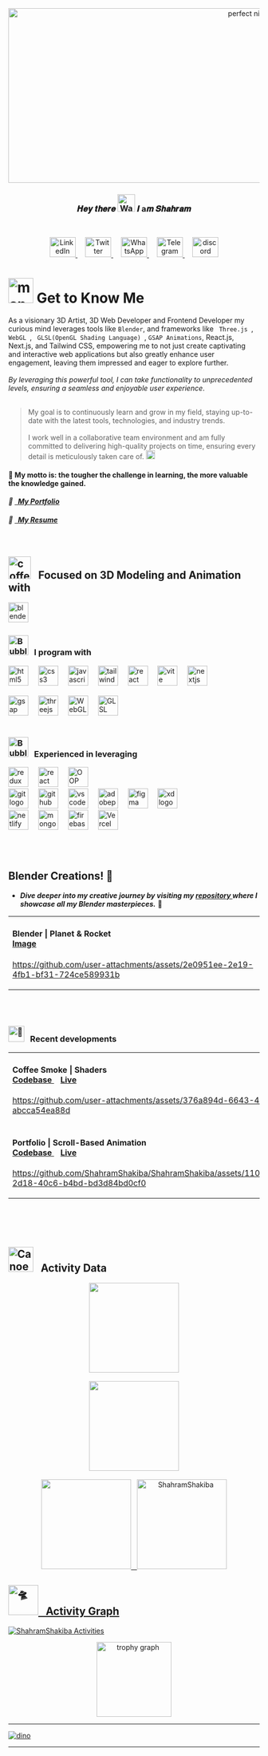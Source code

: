 <meta charset="UTF-8">
<meta name="viewport" content="width=device-width, initial-scale=1.0">
<meta name="description" content="Shahram Shakiba's GitHub profile. Web Developer skilled in Three.js, WebGL, GLSL, GSAP, React.js, Next.js, Tailwind CSS, JavaScript, HTML, CSS and Blender.">
<meta name="author" content="Shahram Shakiba">
<meta name="keywords" content="Shahram Shakiba, Web Developer, Three.js, WebGL, GLSL, GSAP, React, Next, Tailwindcss, JavaScript, CSS, HTML, Blender, 3D, Shader">

<meta http-equiv='cache-control' content='no-cache'> 
<meta http-equiv='expires' content='0'> 
<meta http-equiv='pragma' content='no-cache'>

<meta property="og:title" content="Shahram Shakiba's GitHub Profile">
<meta property="og:description" content=" Web Developer skilled in Three.js, WebGL, GLSL, GSAP, React.js, Next.js, Tailwind CSS, JavaScript, HTML, CSS and Blender.">
<meta property="og:image" content="https://github.com/user-attachments/assets/f66bb321-601e-4483-a70e-e941c7c42581">
<meta property="og:url" content="https://github.com/ShahramShakiba">
<meta property="og:type" content="website">

<!--============================== WELCOME IMAGE ==============================-->
<div align='left'>
<div id="header" align="center" >
  <img src="https://github.com/ShahramShakiba/ShahramShakiba/assets/110089830/1c4094fa-5656-45d3-9aca-2b1101401ae6" width='950' height="350"  alt="perfect night"  />
</div>
<div align='center'> 
  <h3>
   𝑯𝒆𝒚 𝒕𝒉𝒆𝒓𝒆 <img src="https://raw.githubusercontent.com/Tarikul-Islam-Anik/Animated-Fluent-Emojis/master/Emojis/Hand%20gestures/Waving%20Hand%20Medium%20Skin%20Tone.png" alt="Waving Hand Medium Skin Tone" width="35" height="35" />
 𝑰 a𝒎 𝑺𝒉𝒂𝒉𝒓𝒂𝒎
  </h3>
</div> 
<br>

<!--=================================== SOCIAL MEDIA ====================================-->
<p align="center">
  <a href="https://www.linkedin.com/in/shahramshakiba/" target="_blank">
    <img src="https://raw.githubusercontent.com/maurodesouza/profile-readme-generator/master/src/assets/icons/social/linkedin/default.svg" width="52" height="40" alt="LinkedIn logo" />
  </a> &nbsp;  &nbsp;

   <a href="https://twitter.com/ShahramShakibaa" target="_blank">
    <img src="https://raw.githubusercontent.com/maurodesouza/profile-readme-generator/master/src/assets/icons/social/twitter/default.svg" width="52" height="40" alt="Twitter logo" />
  </a> &nbsp; &nbsp;
  
  <a href="https://wa.me/message/LM2IMM3ABZ7ZM1" target="_blank">
    <img src="https://raw.githubusercontent.com/maurodesouza/profile-readme-generator/master/src/assets/icons/social/whatsapp/default.svg" width="52" height="40" alt="WhatsApp logo" />
  </a> &nbsp; &nbsp;
  
  <a href="https://t.me/ShahramShakibaa" target="_blank">
    <img src="https://raw.githubusercontent.com/maurodesouza/profile-readme-generator/master/src/assets/icons/social/telegram/default.svg" width="52" height="40" alt="Telegram logo" />
  </a> &nbsp; &nbsp;

  <a href="https://discordapp.com/shahram.shakiba/1250726034458808382" target="_blank">
    <img src="https://raw.githubusercontent.com/maurodesouza/profile-readme-generator/master/src/assets/icons/social/discord/default.svg" width="52" height="40" alt="discord logo"  />
  </a>
</p>

<!--=================================== ABOUT ME ====================================-->
<h1> <img src="https://github.com/ShahramShakiba/ShahramShakiba/assets/110089830/51f89720-05d3-4dac-b223-b6b81099a25f" alt="man with laptop" width="50" height="50" /> Get to Know Me </h1> 

As a visionary 3D Artist, 3D Web Developer and Frontend Developer my curious mind leverages tools like ` Blender `, and frameworks like `  Three.js  `, `  WebGL  `, `  GLSL(OpenGL Shading Language)  `, ` GSAP Animations `, React.js, Next.js, and Tailwind CSS, empowering me to not just create captivating and interactive web applications but also greatly enhance user engagement, leaving them impressed and eager to explore further. <br/><br/> _By leveraging this powerful tool, I can take functionality to unprecedented levels, ensuring a seamless and enjoyable user experience_.
 <br/><br/>

> My goal is to continuously learn and grow in my field, staying up-to-date with the latest tools, technologies, and industry trends. <br/><br/>
> I work well in a collaborative team environment and am fully committed to delivering high-quality projects on time, ensuring every detail is meticulously taken care of. <img src="https://github.com/ShahramShakiba/ShahramShakiba/assets/110089830/98f56d40-5e1f-43f3-83a5-3327edebe101" height="18" alt="hand shacking"  />

<h4>🧩 My motto is: the tougher the challenge in learning, the more valuable the knowledge gained.</h4> 

<!--=================================== My Resume ====================================-->
_<h4> 🧷 <a href="https://shahram-shakiba.vercel.app/" target="_blank"> &nbsp; My Portfolio  </a> </h4>_ 
_<h4> 🧷 <a href="https://github.com/user-attachments/files/16688401/Shahram_Shakiba_Resume.pdf" target="_blank"> &nbsp; My Resume </a> </h4>_ <br/>

<!--=================================== MY SKILLS ===================================-->
<h2> <img src="https://github.com/ShahramShakiba/ShahramShakiba/assets/110089830/8726e87d-d46b-498f-85e7-9f3fc9b86d72" height="45" alt="coffee" /> &nbsp; Focused on 3D Modeling and Animation with  </h2>
<img src="https://skillicons.dev/icons?i=blender" height="40" alt="blender logo"  /> &nbsp;


  
<h3> <img src="https://raw.githubusercontent.com/Tarikul-Islam-Anik/Animated-Fluent-Emojis/master/Emojis/Symbols/Bubbles.png" alt="Bubbles" width="40" height="40" />  &nbsp; I program with  </h3> 

<img src="https://skillicons.dev/icons?i=html" height="40" alt="html5 logo"  />
  <img width="12" />
  <img src="https://skillicons.dev/icons?i=css" height="40" alt="css3 logo"  />
  <img width="12" />
  <img src="https://skillicons.dev/icons?i=js" height="40" alt="javascript logo"  />
  <img width="12" />
  <img src="https://skillicons.dev/icons?i=tailwind" height="40" alt="tailwindcss logo"  />
  <img width="12" />
  <img src="https://skillicons.dev/icons?i=react" height="40" alt="react logo"  />
  <img width="12" />
  <img src="https://skillicons.dev/icons?i=vite" height="40" alt="vite logo"  />
  <img width="12" />
  <img src="https://skillicons.dev/icons?i=nextjs" height="40" alt="nextjs logo"  />
  <img width="8" />
  <br/><br/>
  <img src="https://github.com/ShahramShakiba/GSAP-Crash-Course/assets/110089830/951ee96c-0849-4c2a-bcd1-4f108fe53d5a" height="40" alt="gsap logo"  />
  <img width="12" />
  <img src="https://skillicons.dev/icons?i=threejs" height="40" alt="threejs logo"  />
  <img width="12" />
  <img src="https://github.com/user-attachments/assets/0b984ea1-5915-43d6-b885-f4871eacea35" height="40" alt="WebGL logo"  />
  <img width="12" />
  <img src="https://github.com/user-attachments/assets/bc3bcd8b-534c-4333-97ff-13c568f1b3ce" height="40" alt="GLSL logo"  />

<br/>

<br/>

<h3> <img src="https://raw.githubusercontent.com/Tarikul-Islam-Anik/Animated-Fluent-Emojis/master/Emojis/Symbols/Bubbles.png" alt="Bubbles" width="40" height="40" /> &nbsp; Experienced in leveraging  </h3>
  <img src="https://skillicons.dev/icons?i=redux" height="40" alt="redux logo"  />
  <img width="12" />
  <img src="https://github.com/ShahramShakiba/ShahramShakiba/assets/110089830/1921f9b9-413f-4e62-b1ce-b49c99cb6639" height="40" alt="react router logo"  />
  <img width="12" />
  <img src="https://github.com/ShahramShakiba/ShahramShakiba/assets/110089830/0f6fe9f4-6af8-40e0-8c76-e04e13441269" height="40" alt="OOP logo"  />
  <img width="14" />

  <br/>


  <img src="https://skillicons.dev/icons?i=git" height="40" alt="git logo"  />
  <img width="12" />
  <img src="https://skillicons.dev/icons?i=github" height="40" alt="github logo"  />
  <img width="12" />
  <img src="https://skillicons.dev/icons?i=vscode" height="40" alt="vscode logo"  />
  <img width="12" />
  <img src="https://skillicons.dev/icons?i=ps" height="40" alt="adobephotoshop logo"  />
  <img width="12" />
  <img src="https://skillicons.dev/icons?i=figma" height="40" alt="figma logo"  />
  <img width="12" />
  <img src="https://skillicons.dev/icons?i=xd" height="40" alt="xd logo"  />
  <img width="12" />
  <br/>
  <img src="https://cdn.simpleicons.org/netlify/00C7B7" height="40" alt="netlify logo"  />
  <img width="12" />
  <img src="https://skillicons.dev/icons?i=mongodb" height="40" alt="mongodb logo"  />
  <img width="12" />
  <img src="https://skillicons.dev/icons?i=firebase" height="40" alt="firebase logo"  />
  <img width="12" />
  <img src="https://img.shields.io/badge/vercel-%23000000.svg?style=flat&logo=vercel&logoColor=white" height="40" alt="Vercel logo"  />
  <img width="12" />

<br/><br/>


## Blender Creations! 🎨
- ***Dive deeper into my creative journey by visiting my <a href="https://github.com/ShahramShakiba/Blender-Collection" target="_blank"> repository </a> where I showcase all my Blender masterpieces.*** 🌟

<table>
  <tr>
    <!--======= Blender-Planet and Rocket -->  
  <td style="vertical-align: top; width: 50%;">
      <h4> 
        Blender | Planet & Rocket <br/>
         <a href="https://github.com/user-attachments/assets/a741f73a-a259-401e-99af-d4f4988861ca" target="_blank">
          Image
        </a>
      </h4>

https://github.com/user-attachments/assets/2e0951ee-2e19-4fb1-bf31-724ce589931b

  </td>
  </tr>  
</table>

<br/><br/>

<!--=================================== Projects ====================================-->
<h3> <picture>
  <source srcset="https://fonts.gstatic.com/s/e/notoemoji/latest/1f52e/512.webp" type="image/webp">
  <img src="https://fonts.gstatic.com/s/e/notoemoji/latest/1f52e/512.gif" alt="🔮" width="32" height="32">
</picture> &nbsp;
Recent developments </h3>
<table>
  <tr>
     <!--======= Coffee Smoke -->
  <td style="vertical-align: top; width: 50%;">
      <h4> 
        Coffee Smoke | Shaders <br/>
        <a href="https://github.com/ShahramShakiba/Coffee-Smoke-p21" target="_blank">
          Codebase
        </a> &nbsp;&nbsp;
        <a href="https://coffee-smoke-shahram.netlify.app/" target="_blank">
          Live
        </a> 
      </h4>

https://github.com/user-attachments/assets/376a894d-6643-4db0-bd83-abcca54ea88d

   </td>
  <!--======= Raging Sea -->
  <td style="vertical-align: top; width: 50%;">
      <h4> 
        Raging Sea | Shaders & Particles <br/>
        <a href="https://github.com/ShahramShakiba/Raging-Sea-p18" target="_blank">
          Codebase
        </a> &nbsp;&nbsp;
        <a href="https://raging-sea-shahram.netlify.app/" target="_blank">
          Live
        </a> 
      </h4>

https://github.com/user-attachments/assets/f0911e3a-3844-41c5-8a38-8bee83f71c20
  </td>
  <!--======= WebGL Fox -->
  <td style="vertical-align: top; width: 50%;">
      <h4> 
        WebGLFox | Object-Oriented Programming <br/>
        <a href="https://github.com/ShahramShakiba/WebGLFox-p15" target="_blank">
          Codebase
        </a> &nbsp;&nbsp;
        <a href="https://webgl-fox-shahram.netlify.app/" target="_blank">
          Live
        </a> 
      </h4>
    
  https://github.com/ShahramShakiba/ShahramShakiba/assets/110089830/85eb6915-52ae-4d28-8d25-14e1f03486d1
  </td>
</tr>

<tr>
     <!--======= Portfolio -->
  <td style="vertical-align: top; width: 50%;">
      <h4> 
        Portfolio | Scroll-Based Animation <br/>
        <a href="https://github.com/ShahramShakiba/ScrollBased-Animation-p08" target="_blank">
          Codebase
        </a> &nbsp;&nbsp;
        <a href="https://shahram-shakiba.vercel.app/" target="_blank">
          Live
        </a> 
      </h4>

https://github.com/ShahramShakiba/ShahramShakiba/assets/110089830/6ff82b20-2d18-40c6-b4bd-bd3d84bd0cf0
   </td>
 <!--======= Haunted House -->
  <td style="vertical-align: top; width: 50%;">
      <h4> Haunted House | Primitive Objects <br/>
        <a href="https://github.com/ShahramShakiba/HauntedHouse-p05" target="_blank">
          Codebase
        </a> &nbsp;&nbsp;
        <a href="https://haunted-house-shahram.vercel.app/" target="_blank">
          Live
        </a> 
      </h4>

https://github.com/ShahramShakiba/ShahramShakiba/assets/110089830/b3581476-a73f-460e-9609-0da8b24e1a84
   </td>
      
<!--======= 
  <td style="vertical-align: top; width: 50%;">
      <h4> 
         <br/>
        <a href="" target="_blank">
          Codebase
        </a> &nbsp;&nbsp;
        <a href="" target="_blank">
          Live
        </a> 
      </h4>

  </td>  -->
  </tr>
</table>


<!--=================================== My Hobbies ====================================-->
<!-- <h3> <img src="https://raw.githubusercontent.com/Tarikul-Islam-Anik/Animated-Fluent-Emojis/master/Emojis/Objects/Spiral%20Calendar.png" alt="Spiral Calendar" width="35"  /> &nbsp; Hobbies & Spare Time : </h3>
<img src="https://github.com/ShahramShakiba/ShahramShakiba/assets/110089830/04d2cbeb-8e59-4ffe-8130-c5fb6a22aa8c" alt="GYM" width="45" height="45" /> &nbsp;  
<img src="https://github.com/ShahramShakiba/ShahramShakiba/assets/110089830/932d3eb9-506a-4ef8-bd05-22ed822d1d7d" alt="Camping" width="45" height="45" /> &nbsp; <img src="https://github.com/ShahramShakiba/ShahramShakiba/assets/110089830/4e2e25d7-fe5c-4c89-a0cd-7c666af89932" alt="Reading Books" width="45" /> &nbsp; <img src="https://raw.githubusercontent.com/Tarikul-Islam-Anik/Animated-Fluent-Emojis/master/Emojis/Objects/Musical%20Notes.png" alt="Music" width="40" height="40" /> <img src="https://github.com/ShahramShakiba/ShahramShakiba/assets/110089830/2b633c28-9b84-438f-9b70-5c4c01abff43" alt="Running" width="45" height="45" /> <img src="https://github.com/ShahramShakiba/ShahramShakiba/assets/110089830/8b202f8d-c36e-466c-ade6-85d42cce6ff7" alt="Swimming" width="45" height="45" /> <img src="https://github.com/ShahramShakiba/ShahramShakiba/assets/110089830/d061c844-fd22-4353-81c4-74ce183b11a2" alt="Cycling" width="45" height="45" /> <img src="https://github.com/ShahramShakiba/ShahramShakiba/assets/110089830/07be43eb-6346-4e81-ae38-80f6ba551e21" alt="Play Games" width="45" height="45" />  <img src="https://github.com/ShahramShakiba/ShahramShakiba/assets/110089830/84956992-e381-4a4d-9ad4-feb37ded6281" alt="Watching Movies" width="50" /> -->


<br/><br/><br/>

<!--=================================== MY STATS ===================================-->
<h2> 
  <img src="https://raw.githubusercontent.com/Tarikul-Islam-Anik/Animated-Fluent-Emojis/master/Emojis/Travel%20and%20places/Canoe.png" alt="Canoe" width="50" height="50" />  &nbsp; Activity Data  </h2>
<div align="center">
<a href="https://github.com/ShahramShakiba">
<img src="http://github-profile-summary-cards.vercel.app/api/cards/profile-details?username=ShahramShakiba&theme=onedark" height="180em" /> <br/><br/>
<img src="https://github-readme-streak-stats.herokuapp.com?user=ShahramShakiba&theme=one-dark-pro&fire=EB197C&border=EBDD83&ring=EBB250" height="180em" /> <br/><br/>
<img src="http://github-profile-summary-cards.vercel.app/api/cards/stats?username=ShahramShakiba&theme=onedark" height="180em" />&nbsp;&nbsp;&nbsp;<img height="180em" src="https://github-readme-stats.vercel.app/api/top-langs/?username=ShahramShakiba&langs_count=8&theme=onedark" alt=ShahramShakiba /> 
</div>
  
<!--============================== Activity Graph ==============================--> 
<h2 align="left"> <img src="https://fonts.gstatic.com/s/e/notoemoji/latest/1f6f8/512.gif" alt="🛸" width="60" >
  &nbsp; Activity Graph 
</h2>
<img align="center" src="https://github-readme-activity-graph.vercel.app/graph?username=ShahramShakiba&radius=16&theme=react&area=true&order=5&hide_border=true&title_color=77d3ee" alt="ShahramShakiba Activities"/>

<br/>

<!--============================== MY Trophy ==============================-->

<div id="header" align="center" >
<p align="center"> 
  <img src="https://github-profile-trophy.vercel.app?username=ShahramShakiba&theme=dark_dimmed&column=-1&row=1&margin-w=8&margin-h=8&no-bg=true&no-frame=true&order=4" height="150" alt="trophy graph"  />
</p>
</div>


<!--============================== DINO ==============================--> 
<hr>

![dino](https://github.com/ShahramShakiba/ShahramShakiba/assets/110089830/efb3168b-6da5-4ee0-a8af-de8106046d9d) 


<hr>
<br/>

<!-- 
------badges-----
<div id="header" align="center" >
<p align="center"> <a href="https://github.com/ryo-ma/github-profile-trophy"><img src="https://github-profile-trophy.vercel.app/?username=ShahramShakiba&theme=onedark" alt="ShahramShakiba Trophies" /></a> </p>
</div>


GitHub Readme Generator :  https://profile-readme-generator.com/
GitHub Readme Generator :  https://www.genreadme.cloud/

###

<p align="left">
typescript
<img src="https://raw.githubusercontent.com/teamedwardforever/Readme-Generator/71f25dd8b98329b168142a6b782a107b75eab178/svg/Skills/Languages/typescript-original.svg" alt="Typescript" width="40" height="40"/>
<img src="https://raw.githubusercontent.com/teamedwardforever/Readme-Generator/71f25dd8b98329b168142a6b782a107b75eab178/svg/Skills/BackendService/firebase-icon.svg" alt="Firebase" width="40" height="40"/>
nextjs
<img src="https://raw.githubusercontent.com/teamedwardforever/Readme-Generator/71f25dd8b98329b168142a6b782a107b75eab178/svg/Skills/Static/nextjs-2.svg" alt="Nextjs" width="40" height="40"/>
npm
<img src="https://cdn.jsdelivr.net/gh/devicons/devicon/icons/npm/npm-original-wordmark.svg" height="40" alt="npm logo"  />

</p>

profile image :
  <img src="https://github.com/ShahramShakiba/ShahramShakiba/assets/110089830/ff8e31af-8501-4687-8580-17e8d4d7871f" width='450'/>

line :
![212284100-561aa473-3905-4a80-b561-0d28506553ee](https://github.com/ShahramShakiba/ShahramShakiba/assets/110089830/e219ce2f-ab73-4d13-85f2-e75b8ae0e216)

![212284115-f47cd8ff-2ffb-4b04-b5bf-4d1c14c0247f](https://github.com/ShahramShakiba/ShahramShakiba/assets/110089830/54c5f8cd-d8f2-4fb6-a726-0049527a6d37)

calender: 
<img src="https://github.com/ShahramShakiba/ShahramShakiba/assets/110089830/8f5d1caa-fb25-4b86-b0d5-ee030b9cab1d" width="28" height="28" alt="vscode logo"  /> 

fire:
<img src="https://github.com/ShahramShakiba/ShahramShakiba/assets/110089830/cac7d15f-b25e-42d6-9a0b-b189e55702be" height="40" alt="fire"  />

### My hobbies : 

<img src='https://camo.githubusercontent.com/b3aa0cb9c95a7593d72ef8e0a894f3ea11e665b6193e90281361a442dc5010e0/68747470733a2f2f656d6f6a69732e736c61636b6d6f6a69732e636f6d2f656d6f6a69732f696d616765732f313537373330353530352f373337332f68616e645f776176652e6769663f31353737333035353035' width="25"/>

### 😂 Random Dev Meme
<img src='https://randommeme-five.vercel.app/' style="height: 400px;"/>
</div>

stats:
![Top Langs](https://github-readme-stats.vercel.app/api/top-langs/?username=ShahramShakiba&layout=compact&theme=vision-friendly-dark)

metrics:
![GitHub metrics](https://metrics.lecoq.io/ShahramShakiba)  

line brake :
<img src="https://user-images.githubusercontent.com/73097560/115834477-dbab4500-a447-11eb-908a-139a6edaec5c.gif">

eyes:
<img src="https://github.com/tomchen/my-avatar/raw/master/tomchen.gif" alt="Tom Chen's animated GIF avatar" title="Tom Chen's animated GIF avatar" height="20px" width="20px">

calender: 
<img src="https://raw.githubusercontent.com/Tarikul-Islam-Anik/Telegram-Animated-Emojis/main/Objects/Tear%20Off%20Calendar.webp" alt="Tear Off Calendar" width="35"  />

statics:
 <img src="https://raw.githubusercontent.com/Tarikul-Islam-Anik/Telegram-Animated-Emojis/main/Objects/Bar%20Chart.webp" alt="Bar Chart" width="45" />
 [![GitHub Streak](https://github-readme-streak-stats.herokuapp.com?user=ShahramShakiba&theme=one-dark-pro&fire=EB197C&border=EBDD83&ring=EBB250)](https://git.io/streak-stats)

###  𝑽𝒊𝒔𝒊𝒕𝒐𝒓𝒔 &nbsp; <img src="https://raw.githubusercontent.com/Tarikul-Islam-Anik/Telegram-Animated-Emojis/main/People/Eyes.webp" alt="Eyes" width="20" /> 
<div align="center">
  <img src="https://github.com/tomchen/my-avatar/raw/master/tomchen.gif" alt="Tom Chen's animated GIF avatar" title="Tom Chen's animated GIF avatar" height="50px" width="50px"> &nbsp;&nbsp;&nbsp;
  <img src="https://profile-counter.glitch.me/ShahramShakiba/count.svg?"  />

  


<img src="https://raw.githubusercontent.com/BEPb/BEPb/5c63fa170d1cbbb0b1974f05a3dbe6aca3f5b7f3/assets/Bottom_up.svg" width="100%" />
<h1 align="center">Hi 👋, I'm Shahram</h1>
<p align="left"> <img src="https://komarev.com/ghpvc/?username=ShahramShakiba&label=Profile%20views&color=0e75b6&style=flat" alt="ShahramShakiba" /> </p>

<p align="left"> <a href="https://github.com/ryo-ma/github-profile-trophy"><img src="https://github-profile-trophy.vercel.app/?username=ShahramShakiba&theme=onedark" alt="ShahramShakiba" /></a> </p>


++++++++++++++
- 👨‍💻 All of my projects are available at **https://github.com/ShahramShakiba**

<div> <a href="https://github.com/ShahramShakiba" target="_blank"><img src="https://img.shields.io/badge/GitHub-100000?style=for-the-badge&logo=github&logoColor=white" target="_blank"></a>
</div><h3 align="left">Languages and Tools:</h3>
<p align="left">
<img src="https://raw.githubusercontent.com/teamedwardforever/Readme-Generator/71f25dd8b98329b168142a6b782a107b75eab178/svg/Skills/Frontend/html5-original-wordmark.svg" alt="HTML" width="40" height="40"/>
<img src="https://raw.githubusercontent.com/teamedwardforever/Readme-Generator/71f25dd8b98329b168142a6b782a107b75eab178/svg/Skills/Frontend/css3-original-wordmark.svg" alt="Css" width="40" height="40"/>
<img src="https://raw.githubusercontent.com/teamedwardforever/Readme-Generator/71f25dd8b98329b168142a6b782a107b75eab178/svg/Skills/Frontend/tailwindcss-icon.svg" alt="Tailwindcss" width="40" height="40"/>
<img src="https://raw.githubusercontent.com/teamedwardforever/Readme-Generator/71f25dd8b98329b168142a6b782a107b75eab178/svg/Skills/Frontend/redux-original.svg" alt="Redux" width="40" height="40"/>
<img src="https://raw.githubusercontent.com/teamedwardforever/Readme-Generator/71f25dd8b98329b168142a6b782a107b75eab178/svg/Skills/Frontend/react-original-wordmark.svg" alt="React" width="40" height="40"/>
<img src="https://raw.githubusercontent.com/teamedwardforever/Readme-Generator/71f25dd8b98329b168142a6b782a107b75eab178/svg/Skills/Software/adobe-xd.svg" alt="Adobe-Xd" width="40" height="40"/>
<img src="https://raw.githubusercontent.com/teamedwardforever/Readme-Generator/71f25dd8b98329b168142a6b782a107b75eab178/svg/Skills/Software/figma-icon.svg" alt="Figma" width="40" height="40"/>
<img src="https://raw.githubusercontent.com/teamedwardforever/Readme-Generator/71f25dd8b98329b168142a6b782a107b75eab178/svg/Skills/Software/photoshop-line.svg" alt="Photoshop" width="40" height="40"/>
<img src="https://raw.githubusercontent.com/teamedwardforever/Readme-Generator/71f25dd8b98329b168142a6b782a107b75eab178/svg/Skills/Other/git-scm-icon.svg" alt="Git" width="40" height="40"/>
</p>


------  Blender -------
  
  <img width="12" />
  <img src="https://skillicons.dev/icons?i=blender" height="40" alt="blender logo"  />


###
+++++++++++++++++++++++++++++++++++++++++++++++++++++++++++++++++++++++++++++++++++++++++++++++++++++++++++++++++++++++++++++++++++++++++++++++++++++++++++++++++++++++

-->


